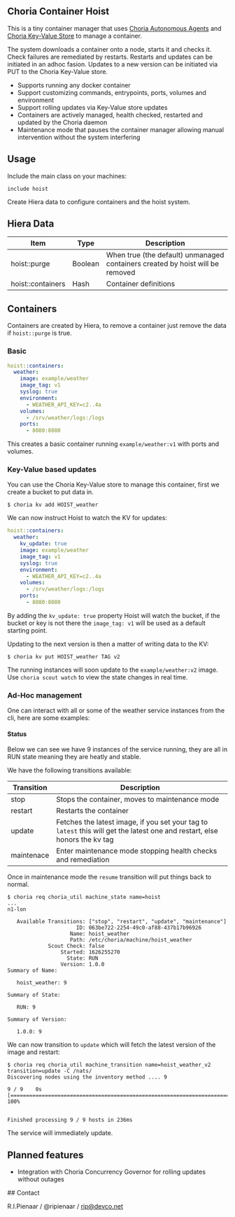 ## Choria Container Hoist

This is a tiny container manager that uses [Choria Autonomous Agents](https://choria.io/docs/autoagents/) and [Choria Key-Value Store](https://choria.io/docs/streams/key-value/)
to manage a container.

The system downloads a container onto a node, starts it and checks it. Check failures are remediated by restarts. Restarts and updates can be initiated in an adhoc fasion.
Updates to a new version can be initiated via PUT to the Choria Key-Value store.

 * Supports running any docker container
 * Support customizing commands, entrypoints, ports, volumes and environment
 * Support rolling updates via Key-Value store updates
 * Containers are actively managed, health checked, restarted and updated by the Choria daemon
 * Maintenance mode that pauses the container manager allowing manual intervention without the system interfering

## Usage

Include the main class on your machines:

```puppet
include hoist
```

Create Hiera data to configure containers and the hoist system.

## Hiera Data

|Item|Type|Description|
|----|----|-----------|
|hoist::purge|Boolean|When true (the default) unmanaged containers created by hoist will be removed|
|hoist::containers|Hash|Container definitions|

## Containers

Containers are created by Hiera, to remove a container just remove the data if `hoist::purge` is true.

### Basic

```yaml
hoist::containers:
  weather:
    image: example/weather
    image_tag: v1
    syslog: true
    environment:
      - WEATHER_API_KEY=c2..4a
    volumes:
      - /srv/weather/logs:/logs
    ports:
      - 8080:8080
```

This creates a basic container running `example/weather:v1` with ports and volumes.

### Key-Value based updates

You can use the Choria Key-Value store to manage this container, first we create a bucket to put data in.

```nohighlight
$ choria kv add HOIST_weather
```

We can now instruct Hoist to watch the KV for updates:

```yaml
hoist::containers:
  weather:
    kv_update: true
    image: example/weather
    image_tag: v1
    syslog: true
    environment:
      - WEATHER_API_KEY=c2..4a
    volumes:
      - /srv/weather/logs:/logs
    ports:
      - 8080:8080
```

By adding the `kv_update: true` property Hoist will watch the bucket, if the bucket or key is not there
the `image_tag: v1` will be used as a default starting point.

Updating to the next version is then a matter of writing data to the KV:

```nohighlight
$ choria kv put HOIST_weather TAG v2
```

The running instances will soon update to the `example/weather:v2` image. Use `choria scout watch` to view
the state changes in real time.

### Ad-Hoc management

One can interact with all or some of the weather service instances from the cli, here are some examples:

#### Status

Below we can see we have 9 instances of the service running, they are all in RUN state meaning they
are heatly and stable.

We have the following transitions available:

|Transition|Description|
|----------|-----------|
|stop      |Stops the container, moves to maintenance mode
|restart   |Restarts the container|
|update    |Fetches the latest image, if you set your tag to `latest` this will get the latest one and restart, else honors the kv tag|
|maintenace|Enter maintenance mode stopping health checks and remediation|

Once in maintenance mode the `resume` transition will put things back to normal.

```
$ choria req choria_util machine_state name=hoist
...
n1-lon

   Available Transitions: ["stop", "restart", "update", "maintenance"]
                      ID: 063be722-2254-49c0-af88-437b17b96926
                    Name: hoist_weather
                    Path: /etc/choria/machine/hoist_weather
             Scout Check: false
                 Started: 1626255270
                   State: RUN
                 Version: 1.0.0
Summary of Name:

   hoist_weather: 9

Summary of State:

   RUN: 9

Summary of Version:

   1.0.0: 9
```

We can now transition to `update` which will fetch the latest version of the image and restart:

```
$ choria req choria_util machine_transition name=hoist_weather_v2 transition=update -C /nats/
Discovering nodes using the inventory method .... 9

9 / 9    0s [==============================================================================] 100%


Finished processing 9 / 9 hosts in 236ms
```

The service will immediately update.

## Planned features

 * Integration with Choria Concurrency Governor for rolling updates without outages

## Contact

R.I.Pienaar / @ripienaar / rip@devco.net
